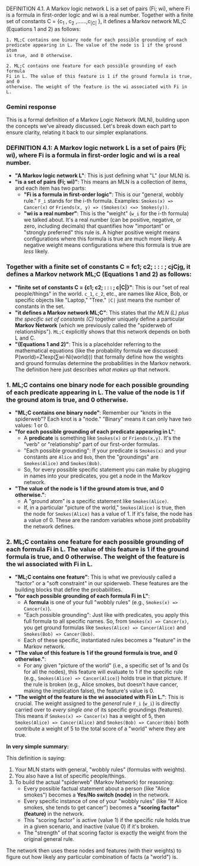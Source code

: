 
DEFINITION 4.1. A Markov logic network L is a set of pairs (Fi; wi), where
Fi is a formula in first-order logic and wi is a real number. Together with a
finite set of constants C = {c<sub>1</sub> , c<sub>2</sub> ,......,c<sub>|C|</sub> }, it defines a Markov network
ML;C (Equations 1 and 2) as follows:

	1. ML;C contains one binary node for each possible grounding of each
	predicate appearing in L. The value of the node is 1 if the ground atom
	is true, and 0 otherwise.

	2. ML;C contains one feature for each possible grounding of each formula
	Fi in L. The value of this feature is 1 if the ground formula is true, and 0
	otherwise. The weight of the feature is the wi associated with Fi in L.

###  Gemini response
This is a formal definition of a Markov Logic Network (MLN), building upon the concepts we've already discussed. Let's break down each part to ensure clarity, relating it back to our simpler explanations.

### DEFINITION 4.1: A Markov logic network L is a set of pairs (Fi; wi), where Fi is a formula in first-order logic and wi is a real number.

- **"A Markov logic network L"**: This is just defining what "L" (our MLN) is.
- **"is a set of pairs (Fi; wi)"**: This means an MLN is a collection of items, and each item has two parts:
    - **"Fi is a formula in first-order logic"**: This is our "general, wobbly rule." `F_i` stands for the i-th formula. Examples: `Smokes(x) => Cancer(x)` or `Friends(x, y) => (Smokes(x) <=> Smokes(y))`.
    - **"wi is a real number"**: This is the "weight" (`w_i` for the i-th formula) we talked about. It's a real number (can be positive, negative, or zero, including decimals) that quantifies how "important" or "strongly preferred" this rule is. A higher positive weight means configurations where this formula is true are much more likely. A negative weight means configurations where this formula is true are _less_ likely.

### Together with a finite set of constants C = fc1; c2; : : : ; cjCjg, it defines a Markov network ML;C (Equations 1 and 2) as follows:

- **"finite set of constants C = {c1; c2; : : : ; c|C|}"**: This is our "set of real people/things" in the world. `c_1`, `c_2`, etc., are names like Alice, Bob, or specific objects like "Laptop," "Tree." `|C|` just means the number of constants in the set.
- **"it defines a Markov network ML;C"**: This states that _the MLN (L) plus the specific set of constants (C)_ together uniquely define a particular **Markov Network** (which we previously called the "spiderweb of relationships"). `ML;C` explicitly shows that this network depends on both L and C.
- **"(Equations 1 and 2)"**: This is a placeholder referring to the mathematical equations (like the probability formula we discussed: P(world)=Z1​exp(∑wi​⋅Ni​(world))) that formally define how the weights and ground formulas determine the probabilities in the Markov network. The definition here just describes _what makes up_ that network.

### 1. ML;C contains one binary node for each possible grounding of each predicate appearing in L. The value of the node is 1 if the ground atom is true, and 0 otherwise.

- **"ML;C contains one binary node"**: Remember our "knots in the spiderweb"? Each knot is a "node." "Binary" means it can only have two values: 1 or 0.
- **"for each possible grounding of each predicate appearing in L"**:
    - A **predicate** is something like `Smokes(x)` or `Friends(x,y)`. It's the "verb" or "relationship" part of our first-order formulas.
    - "Each possible grounding": If your predicate is `Smokes(x)` and your constants are `Alice` and `Bob`, then the "groundings" are `Smokes(Alice)` and `Smokes(Bob)`.
    - So, for every possible specific statement you can make by plugging in names into your predicates, you get a node in the Markov network.
- **"The value of the node is 1 if the ground atom is true, and 0 otherwise."**:
    - A "ground atom" is a specific statement like `Smokes(Alice)`.
    - If, in a particular "picture of the world," `Smokes(Alice)` is true, then the node for `Smokes(Alice)` has a value of 1. If it's false, the node has a value of 0. These are the random variables whose joint probability the network defines.

### 2. ML;C contains one feature for each possible grounding of each formula Fi in L. The value of this feature is 1 if the ground formula is true, and 0 otherwise. The weight of the feature is the wi associated with Fi in L.

- **"ML;C contains one feature"**: This is what we previously called a "factor" or a "soft constraint" in our spiderweb. These features are the building blocks that define the probabilities.
- **"for each possible grounding of each formula Fi in L"**:
    - A **formula** is one of your full "wobbly rules" (e.g., `Smokes(x) => Cancer(x)`).
    - "Each possible grounding": Just like with predicates, you apply this full formula to all specific names. So, from `Smokes(x) => Cancer(x)`, you get ground formulas like `Smokes(Alice) => Cancer(Alice)` and `Smokes(Bob) => Cancer(Bob)`.
    - Each of these specific, instantiated rules becomes a "feature" in the Markov network.
- **"The value of this feature is 1 if the ground formula is true, and 0 otherwise."**:
    - For any given "picture of the world" (i.e., a specific set of 1s and 0s for all the nodes), this feature will evaluate to 1 if the specific rule (e.g., `Smokes(Alice) => Cancer(Alice)`) holds true in that picture. If the rule is broken (e.g., Alice smokes, but doesn't have cancer, making the implication false), the feature's value is 0.
- **"The weight of the feature is the wi associated with Fi in L."**: This is crucial. The weight assigned to the _general_ rule `F_i` (`w_i`) is directly carried over to _every single one_ of its specific groundings (features). This means if `Smokes(x) => Cancer(x)` has a weight of 5, then `Smokes(Alice) => Cancer(Alice)` and `Smokes(Bob) => Cancer(Bob)` both contribute a weight of 5 to the total score of a "world" where they are true.

**In very simple summary:**

This definition is saying:

1. Your MLN starts with general, "wobbly rules" (formulas with weights).
2. You also have a list of specific people/things.
3. To build the actual "spiderweb" (Markov Network) for reasoning:
    - Every possible factual statement about a person (like "Alice smokes") becomes a **Yes/No switch (node)** in the network.
    - Every specific instance of one of your "wobbly rules" (like "If Alice smokes, she tends to get cancer") becomes a **"scoring factor" (feature)** in the network.
    - This "scoring factor" is active (value 1) if the specific rule holds true in a given scenario, and inactive (value 0) if it's broken.
    - The "strength" of that scoring factor is exactly the weight from the original general rule.

The network then uses these nodes and features (with their weights) to figure out how likely any particular combination of facts (a "world") is.